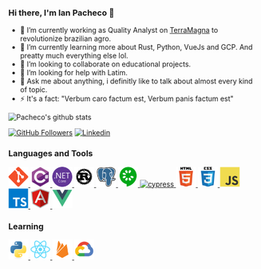### Hi there, I'm Ian Pacheco 👋

- 🔭 I’m currently working as Quality Analyst on [TerraMagna](https://terramagna.com.br/)
 to revolutionize brazilian agro.
- 🌱 I’m currently learning more about Rust, Python, VueJs and GCP. And preatty much everything else lol.
- 👯 I’m looking to collaborate on educational projects.
- 🤔 I’m looking for help with Latim.
- 💬 Ask me about anything, i definitly like to talk about almost every kind of topic. 
- ⚡  It's a fact: "Verbum caro factum est, Verbum panis factum est"

![Pacheco's github stats](https://github-readme-stats.vercel.app/api?username=ian-pacheco&show_icons=true&theme=radical)

[![GitHub Followers](https://img.shields.io/github/followers/ian-pacheco?style=flat&labelColor=0D0D0D&logo=Github&Color=white)](https://github.com/ian-pacheco)
[![Linkedin](https://img.shields.io/badge/-LinkedIn-060606?style=flat&labelColor=0D0D0D&logo=Linkedin&Color=white)](https://www.linkedin.com/in/ian-pacheco-pereira-025196137/)

### Languages and Tools
<p align="left">
  <a href="https://git-scm.com/" target="_blank">
    <img src="https://raw.githubusercontent.com/devicons/devicon/master/icons/git/git-original.svg" alt="git" width="40" height="40" />
  </a>
  <a href="https://docs.microsoft.com/en-us/dotnet/csharp/" target="_blank">
    <img src="https://raw.githubusercontent.com/devicons/devicon/master/icons/csharp/csharp-original.svg" alt="csharp" width="40" height="40" />
  </a>
  <a href="https://docs.microsoft.com/en-us/dotnet" target="_blank">
    <img src="https://raw.githubusercontent.com/devicons/devicon/master/icons/dotnetcore/dotnetcore-original.svg" alt="dotnetcore" width="40" height="40" />
  </a>
  <a href="https://www.rust-lang.org/pt-BR" target="_blank">
    <img src="https://raw.githubusercontent.com/devicons/devicon/master/icons/rust/rust-plain.svg" alt="rust" width="40" height="40" />
  </a>
  <a href="https://www.postgresql.org/" target="_blank">
    <img src="https://raw.githubusercontent.com/devicons/devicon/master/icons/postgresql/postgresql-original.svg" alt="postgresql" width="40" height="40" />
  </a>
  <a href="https://cucumber.io/" target="_blank">
    <img src="https://raw.githubusercontent.com/devicons/devicon/master/icons/cucumber/cucumber-plain.svg" alt="cucumber" width="40" height="40" />
  </a>
  <a href="https://www.cypress.io" target="_blank">
    <img src="https://raw.githubusercontent.com/simple-icons/simple-icons/6e46ec1fc23b60c8fd0d2f2ff46db82e16dbd75f/icons/cypress.svg" alt="cypress" width="40" height="40" />
  </a>
  <a href="https://developer.mozilla.org/en-US/docs/Web/HTML" target="_blank">
    <img src="https://raw.githubusercontent.com/devicons/devicon/master/icons/html5/html5-original-wordmark.svg" alt="html5" width="40" height="40" />
  </a>
  <a href="https://developer.mozilla.org/en-US/docs/Web/CSS" target="_blank">
    <img src="https://raw.githubusercontent.com/devicons/devicon/master/icons/css3/css3-original-wordmark.svg" alt="css3" width="40" height="40" />
  </a>
  <a href="https://developer.mozilla.org/en-US/docs/Web/JavaScript" target="_blank">
    <img src="https://raw.githubusercontent.com/devicons/devicon/master/icons/javascript/javascript-original.svg" alt="javascript" width="40" height="40" />
  </a>
  <a href="https://www.typescriptlang.org/" target="_blank">
    <img src="https://raw.githubusercontent.com/devicons/devicon/master/icons/typescript/typescript-original.svg" alt="typescript" width="40" height="40" />
  </a>
  <a href="https://angular.io/" target="_blank">
    <img src="https://raw.githubusercontent.com/devicons/devicon/master/icons/angularjs/angularjs-original.svg" alt="angulajs" width="40" height="40" />
  </a>
  <a href="https://vuejs.org/" target="_blank">
    <img src="https://raw.githubusercontent.com/devicons/devicon/master/icons/vuejs/vuejs-original.svg" alt="vuejs" width="40" height="40" />
  </a>
</p>

### Learning
<p>
  <a href="https://www.python.org/" target="_blank">
    <img src="https://raw.githubusercontent.com/devicons/devicon/master/icons/python/python-original.svg" alt="python" width="40" height="40" />
  </a>
  <a href="https://pt-br.reactjs.org/" target="_blank">
    <img src="https://raw.githubusercontent.com/devicons/devicon/master/icons/react/react-original.svg" alt="react" width="40" height="40" />
  </a>
  <a href="https://firebase.google.com/?hl=pt" target="_blank">
    <img src="https://raw.githubusercontent.com/devicons/devicon/master/icons/firebase/firebase-plain.svg" alt="firebase" width="40" height="40" />
  </a>
  <a href="https://cloud.google.com/" target="_blank">
    <img src="https://raw.githubusercontent.com/devicons/devicon/master/icons/googlecloud/googlecloud-original.svg" alt="googlecloud" width="40" height="40" />
  </a>
</p>
<!-- [![Twitter](https://img.shields.io/badge/-Twitter-060606?style=flat&labelColor=0D0D0D&logo=Twitter&Color=white)](https://twitter.com/) 
-->

